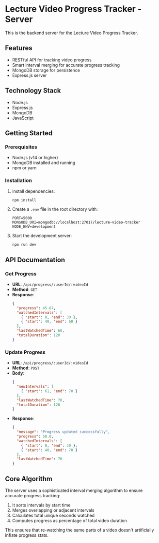 # Lecture Video Progress Tracker - Server

This is the backend server for the Lecture Video Progress Tracker.

## Features

- RESTful API for tracking video progress
- Smart interval merging for accurate progress tracking
- MongoDB storage for persistence
- Express.js server

## Technology Stack

- Node.js
- Express.js
- MongoDB
- JavaScript

## Getting Started

### Prerequisites

- Node.js (v14 or higher)
- MongoDB installed and running
- npm or yarn

### Installation

1. Install dependencies:
   ```bash
   npm install
   ```

2. Create a `.env` file in the root directory with:
   ```
   PORT=5000
   MONGODB_URI=mongodb://localhost:27017/lecture-video-tracker
   NODE_ENV=development
   ```

3. Start the development server:
   ```bash
   npm run dev
   ```

## API Documentation

### Get Progress

- **URL**: `/api/progress/:userId/:videoId`
- **Method**: `GET`
- **Response**:
  ```json
  {
    "progress": 45.67,
    "watchedIntervals": [
      { "start": 0, "end": 30 },
      { "start": 40, "end": 60 }
    ],
    "lastWatchedTime": 60,
    "totalDuration": 120
  }
  ```

### Update Progress

- **URL**: `/api/progress/:userId/:videoId`
- **Method**: `POST`
- **Body**:
  ```json
  {
    "newIntervals": [
      { "start": 61, "end": 70 }
    ],
    "lastWatchedTime": 70,
    "totalDuration": 120
  }
  ```
- **Response**:
  ```json
  {
    "message": "Progress updated successfully",
    "progress": 50.0,
    "watchedIntervals": [
      { "start": 0, "end": 30 },
      { "start": 40, "end": 70 }
    ],
    "lastWatchedTime": 70
  }
  ```

## Core Algorithm

The server uses a sophisticated interval merging algorithm to ensure accurate progress tracking:

1. It sorts intervals by start time
2. Merges overlapping or adjacent intervals
3. Calculates total unique seconds watched
4. Computes progress as percentage of total video duration

This ensures that re-watching the same parts of a video doesn't artificially inflate progress stats. 